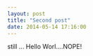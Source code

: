 ```yaml
---
layout: post
title: "Second post"
date: 2014-05-14 17:16:00
---
```


still ... Hello Worl....NOPE!

